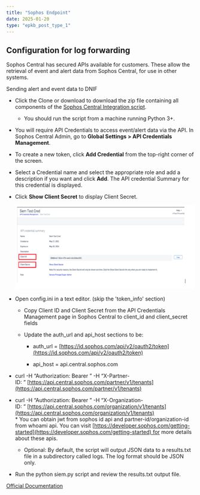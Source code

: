 ```yaml
---
title: "Sophos Endpoint"
date: 2025-01-20
type: "epkb_post_type_1"
---
```


## **Configuration for log forwarding**

Sophos Central has secured APIs available for customers. These allow the retrieval of event and alert data from Sophos Central, for use in other systems.

Sending alert and event data to DNIF

- Click the Clone or download to download the zip file containing all components of the [Sophos Central Integration script](https://github.com/sophos/Sophos-Central-SIEM-Integration).
    - You should run the script from a machine running Python 3+.

- You will require API Credentials to access event/alert data via the API. In Sophos Central Admin, go to **Global Settings > API Credentials Management**.

- To create a new token, click **Add Credential** from the top-right corner of the screen.

- Select a Credential name and select the appropriate role and add a description if you want and click **Add**. The API credential Summary for this credential is displayed.

- Click **Show Client Secret** to display Client Secret.  
      
    ![](./images-Sophos%20Endpoint/Sophos-Endpoint-1.webp)  
      
    

- Open config.ini in a text editor. (skip the 'token\_info' section)
    - Copy Client ID and Client Secret from the API Credentials Management page in Sophos Central to client\_id and client\_secret fields
    
    - Update the auth\_url and api\_host sections to be:
        - auth\_url = [https://id.sophos.com/api/v2/oauth2/token](https://id.sophos.com/api/v2/oauth2/token)
        
        - api\_host = api.central.sophos.com

- curl -H “Authorization: Bearer ” -H “X-Partner-ID: ” [https://api.central.sophos.com/partner/v1/tenants](https://api.central.sophos.com/partner/v1/tenants)

- curl -H “Authorization: Bearer ” -H “X-Organization-ID: ” [https://api.central.sophos.com/organization/v1/tenants](https://api.central.sophos.com/organization/v1/tenants)  
    \* You can obtain jwt from sophos id api and partner-id/organization-id from whoami api. You can visit [https://developer.sophos.com/getting-started](https://developer.sophos.com/getting-started) for more details about these apis.
    - Optional: By default, the script will output JSON data to a results.txt file in a subdirectory called logs. The log format should be JSON only.

- Run the python siem.py script and review the results.txt output file.

[Official Documentation](https://support.sophos.com/support/s/article/KB-000036372?language=en_US)
